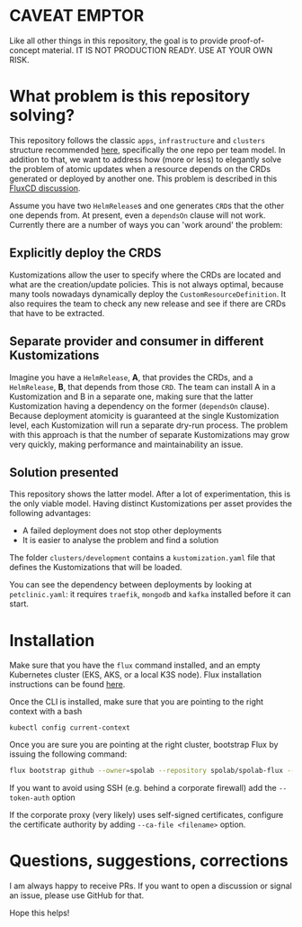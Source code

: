 # CAVEAT EMPTOR

Like all other things in this repository, the goal is to provide proof-of-concept material. IT IS NOT PRODUCTION READY. USE AT YOUR OWN RISK.

# What problem is this repository solving?

This repository follows the classic `apps`, `infrastructure` and `clusters` structure recommended [here](https://fluxcd.io/flux/guides/repository-structure/), specifically the one repo per team model. In addition to that, we want to address how (more or less) to elegantly solve the problem of atomic updates when a resource depends on the CRDs generated or deployed by another one. This problem is described in this [FluxCD discussion](https://github.com/fluxcd/flux2/discussions/1311). 

Assume you have two `HelmRelease`s and one generates `CRD`s that the other one depends from. At present, even a `dependsOn` clause will not work. Currently there are a number of ways you can 'work around' the problem:

 ## Explicitly deploy the CRDS

 Kustomizations allow the user to specify where the CRDs are located and what are the creation/update policies. This is not always optimal, because many tools nowadays dynamically deploy the `CustomResourceDefinition`. It also requires the team to check any new release and see if there are CRDs that have to be extracted.
 
 ## Separate provider and consumer in different Kustomizations 
 
 Imagine you have a `HelmRelease`, **A**, that provides the CRDs, and a `HelmRelease`, **B**, that depends from those `CRD`. The team can install A in a Kustomization and B in a separate one, making sure that the latter Kustomization having a dependency on the former (`dependsOn` clause). Because deployment atomicity is guaranteed at the single Kustomization level, each Kustomization will run a separate dry-run process. The problem with this approach is that the number of separate Kustomizations may grow very quickly, making performance and maintainability an issue.

## Solution presented

This repository shows the latter model. After a lot of experimentation, this is the only viable model. Having distinct Kustomizations per asset provides the following advantages:

 - A failed deployment does not stop other deployments
 - It is easier to analyse the problem and find a solution

The folder `clusters/development` contains a `kustomization.yaml` file that defines the Kustomizations that will be loaded.

You can see the dependency between deployments by looking at `petclinic.yaml`: it requires `traefik`, `mongodb` and `kafka` installed before it can start. 

# Installation

Make sure that you have the `flux` command installed, and an empty Kubernetes cluster (EKS, AKS, or a local K3S node). Flux installation instructions can be found [here](https://fluxcd.io/flux/installation/).

Once the CLI is installed, make sure that you are pointing to the right context with a 
 bash
 ```
 kubectl config current-context
 ```
 
Once you are sure you are pointing at the right cluster, bootstrap Flux by issuing the following command: 

```bash
flux bootstrap github --owner=spolab --repository spolab/spolab-flux --path clusters/development --personal  
```

If you want to avoid using SSH (e.g. behind a corporate firewall) add the `--token-auth` option

If the corporate proxy (very likely) uses self-signed certificates, configure the certificate authority by adding `--ca-file <filename>` option.

# Questions, suggestions, corrections

I am always happy to receive PRs. If you want to open a discussion or signal an issue, please use GitHub for that.

Hope this helps!